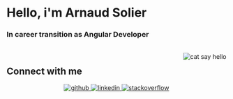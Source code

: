 <h1>Hello, i'm Arnaud Solier</h1> 
  
### <div align="left">In career transition as Angular Developer</div>
</br>
<span><img src="https://c.tenor.com/CrlCvvTwSd8AAAAi/peachcat-cat.gif" alt="cat say hello" align="right" ></span>

  




## Connect with me  
<div align="center">
<a href="https://github.com/Mocky-FS" target="_blank">
<img src=https://img.shields.io/badge/github-%2324292e.svg?&style=for-the-badge&logo=github&logoColor=white alt=github style="margin-bottom: 5px;" />
</a>
<a href="https://www.linkedin.com/in/arnaud-solier/" target="_blank">
<img src=https://img.shields.io/badge/linkedin-%231E77B5.svg?&style=for-the-badge&logo=linkedin&logoColor=white alt=linkedin style="margin-bottom: 5px;" />
</a>
<a href="https://stackoverflow.com/users/16808244/mocky" target="_blank">
<img src=https://img.shields.io/badge/stackoverflow-%23F28032.svg?&style=for-the-badge&logo=stackoverflow&logoColor=white alt=stackoverflow style="margin-bottom: 5px;" />
</a>  
</div>  
  

<br/>  


<br/>  

<br/>  



<br/>  

  

<br/>  

<div align="center"></div>
<br />
